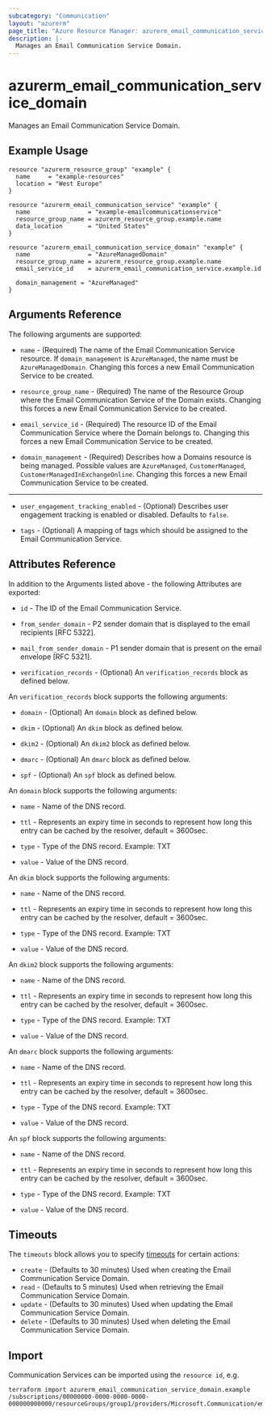 ```yaml
---
subcategory: "Communication"
layout: "azurerm"
page_title: "Azure Resource Manager: azurerm_email_communication_service_domain"
description: |-
  Manages an Email Communication Service Domain.
---
```


# azurerm_email_communication_service_domain

Manages an Email Communication Service Domain.

## Example Usage

```hcl
resource "azurerm_resource_group" "example" {
  name     = "example-resources"
  location = "West Europe"
}

resource "azurerm_email_communication_service" "example" {
  name                = "example-emailcommunicationservice"
  resource_group_name = azurerm_resource_group.example.name
  data_location       = "United States"
}

resource "azurerm_email_communication_service_domain" "example" {
  name                = "AzureManagedDomain"
  resource_group_name = azurerm_resource_group.example.name
  email_service_id    = azurerm_email_communication_service.example.id

  domain_management = "AzureManaged"
}
```

## Arguments Reference

The following arguments are supported:

* `name` - (Required) The name of the Email Communication Service resource. If `domain_management` is `AzureManaged`, the name must be `AzureManagedDomain`. Changing this forces a new Email Communication Service to be created.

* `resource_group_name` - (Required) The name of the Resource Group where the Email Communication Service of the Domain exists. Changing this forces a new Email Communication Service to be created.

* `email_service_id` - (Required) The resource ID of the Email Communication Service where the Domain belongs to. Changing this forces a new Email Communication Service to be created.

* `domain_management` - (Required) Describes how a Domains resource is being managed. Possible values are `AzureManaged`, `CustomerManaged`, `CustomerManagedInExchangeOnline`. Changing this forces a new Email Communication Service to be created.

---

* `user_engagement_tracking_enabled` - (Optional) Describes user engagement tracking is enabled or disabled. Defaults to `false`.

* `tags` - (Optional) A mapping of tags which should be assigned to the Email Communication Service.

## Attributes Reference

In addition to the Arguments listed above - the following Attributes are exported:

* `id` - The ID of the Email Communication Service.

* `from_sender_domain` - P2 sender domain that is displayed to the email recipients [RFC 5322].

* `mail_from_sender_domain` - P1 sender domain that is present on the email envelope [RFC 5321].

* `verification_records` - (Optional) An `verification_records` block as defined below.

An `verification_records` block supports the following arguments:

* `domain` - (Optional) An `domain` block as defined below.

* `dkim` - (Optional) An `dkim` block as defined below.

* `dkim2` - (Optional) An `dkim2` block as defined below.

* `dmarc` - (Optional) An `dmarc` block as defined below.

* `spf` - (Optional) An `spf` block as defined below.

An `domain` block supports the following arguments:

* `name` - Name of the DNS record.

* `ttl` - Represents an expiry time in seconds to represent how long this entry can be cached by the resolver, default = 3600sec.

* `type` - Type of the DNS record. Example: TXT

* `value` - Value of the DNS record.

An `dkim` block supports the following arguments:

* `name` - Name of the DNS record.

* `ttl` - Represents an expiry time in seconds to represent how long this entry can be cached by the resolver, default = 3600sec.

* `type` - Type of the DNS record. Example: TXT

* `value` - Value of the DNS record.

An `dkim2` block supports the following arguments:

* `name` - Name of the DNS record.

* `ttl` - Represents an expiry time in seconds to represent how long this entry can be cached by the resolver, default = 3600sec.

* `type` - Type of the DNS record. Example: TXT

* `value` - Value of the DNS record.

An `dmarc` block supports the following arguments:

* `name` - Name of the DNS record.

* `ttl` - Represents an expiry time in seconds to represent how long this entry can be cached by the resolver, default = 3600sec.

* `type` - Type of the DNS record. Example: TXT

* `value` - Value of the DNS record.

An `spf` block supports the following arguments:

* `name` - Name of the DNS record.

* `ttl` - Represents an expiry time in seconds to represent how long this entry can be cached by the resolver, default = 3600sec.

* `type` - Type of the DNS record. Example: TXT

* `value` - Value of the DNS record.

## Timeouts

The `timeouts` block allows you to specify [timeouts](https://www.terraform.io/language/resources/syntax#operation-timeouts) for certain actions:

* `create` - (Defaults to 30 minutes) Used when creating the Email Communication Service Domain.
* `read` - (Defaults to 5 minutes) Used when retrieving the Email Communication Service Domain.
* `update` - (Defaults to 30 minutes) Used when updating the Email Communication Service Domain.
* `delete` - (Defaults to 30 minutes) Used when deleting the Email Communication Service Domain.

## Import

Communication Services can be imported using the `resource id`, e.g.

```shell
terraform import azurerm_email_communication_service_domain.example /subscriptions/00000000-0000-0000-0000-000000000000/resourceGroups/group1/providers/Microsoft.Communication/emailServices/emailCommunicationService1/domains/domain1
```
